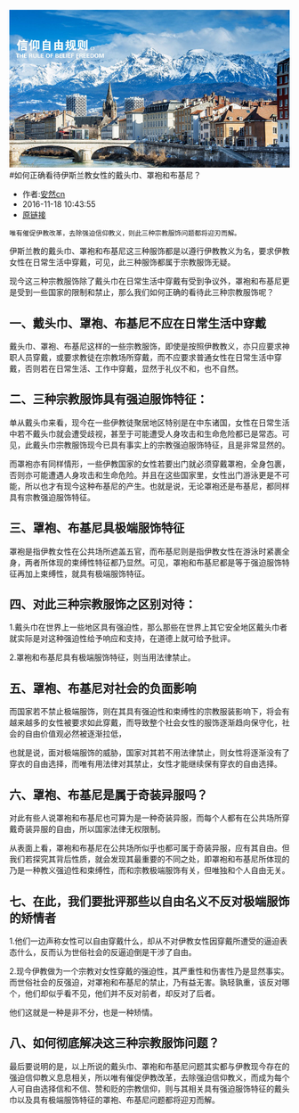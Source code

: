 ![](imgs/01.jpg)
#如何正确看待伊斯兰教女性的戴头巾、罩袍和布基尼？

* 作者:[安然cn]()
* 2016-11-18 10:43:55
* [原链接](http://weibo.com/ttarticle/p/show?id=2309404043114326137833)

```
唯有催促伊教改革，去除强迫信仰教义，则此三种宗教服饰问题都将迎刃而解。
```

伊斯兰教的戴头巾、罩袍和布基尼这三种服饰都是以遵行伊教教义为名，要求伊教女性在日常生活中穿戴，可见，此三种服饰都属于宗教服饰无疑。

现今这三种宗教服饰除了戴头巾在日常生活中穿戴有受到争议外，罩袍和布基尼更是受到一些国家的限制和禁止，那么我们如何正确的看待此三种宗教服饰呢？

## 一、戴头巾、罩袍、布基尼不应在日常生活中穿戴

戴头巾、罩袍、布基尼这样的一些宗教服饰，即使是按照伊教教义，亦只应要求神职人员穿戴，或要求教徒在宗教场所穿戴，而不应要求普通女性在日常生活中穿戴，否则若在日常生活、工作中穿戴，显然于礼仪不和，也不自然。

## 二、三种宗教服饰具有强迫服饰特征：

单从戴头巾来看，现今在一些伊教徒聚居地区特别是在中东诸国，女性在日常生活中若不戴头巾就会遭受歧视，甚至于可能遭受人身攻击和生命危险都已是常态。可见，此戴头巾宗教服饰现今已具有事实上的宗教强迫服饰特征，且是非常显然的。

而罩袍亦有同样情形，一些伊教国家的女性若要出门就必须穿戴罩袍，全身包裹，否则亦可能遭遇人身攻击和生命危险。并且在这些国家里，女性出门游泳更是不可能，所以也才有现今这种布基尼的产生。也就是说，无论罩袍还是布基尼，都同样具有宗教强迫服饰特征。

## 三、罩袍、布基尼具极端服饰特征

罩袍是指伊教女性在公共场所遮盖五官，而布基尼则是指伊教女性在游泳时紧裹全身，两者所体现的束缚性特征都乃显然。可见，罩袍和布基尼都是等于强迫服饰特征再加上束缚性，就具有极端服饰特征。

## 四、对此三种宗教服饰之区别对待：

1.戴头巾在世界上一些地区具有强迫性，那么那些在世界上其它安全地区戴头巾者就实际是对这种强迫性给予响应和支持，在道德上就可给予批评。

2.罩袍和布基尼具有极端服饰特征，则当用法律禁止。

## 五、罩袍、布基尼对社会的负面影响

而国家若不禁止极端服饰，则在其具有强迫性和束缚性的宗教服装影响下，将会有越来越多的女性被要求如此穿戴，而导致整个社会女性的服饰逐渐趋向保守化，社会的自由价值观必然被逐渐拉低，

也就是说，面对极端服饰的威胁，国家对其若不用法律禁止，则女性将逐渐没有了穿衣的自由选择，而唯有用法律对其禁止，女性才能继续保有穿衣的自由选择。

## 六、罩袍、布基尼是属于奇装异服吗？

对此有些人说罩袍和布基尼也可算为是一种奇装异服，而每个人都有在公共场所穿戴奇装异服的自由，所以国家法律无权限制。

从表面上看，罩袍和布基尼在公共场所似乎也都可属于奇装异服，应有其自由。但我们若探究其背后性质，就会发现其最重要的不同之处，即罩袍和布基尼所体现的乃是一种教义强迫性和束缚性，而和宗教极端服饰有关，但唯独和个人自由无关。

## 七、在此，我们要批评那些以自由名义不反对极端服饰的矫情者

1.他们一边声称女性可以自由穿戴什么，却从不对伊教女性因穿戴所遭受的逼迫表态什么，反而认为世俗社会的反逼迫倒是干涉了自由。

2.现今伊教做为一个宗教对女性穿戴的强迫性，其严重性和伤害性乃是显然事实。而世俗社会的反强迫，对罩袍和布基尼的禁止，乃有益无害。孰轻孰重，该反对哪个，他们却似乎看不见，他们并不反对前者，却反对了后者。

他们这就是一种是非不分，也是一种矫情。

## 八、如何彻底解决这三种宗教服饰问题？

最后要说明的是，以上所说的戴头巾、罩袍和布基尼问题其实都与伊教现今存在的强迫信仰教义息息相关，所以唯有催促伊教改革，去除强迫信仰教义，而成为每个人可自由选择信和不信、赞和贬的宗教信仰，则与其相关具有强迫服饰特征的戴头巾以及具有极端服饰特征的罩袍、布基尼问题都将迎刃而解。